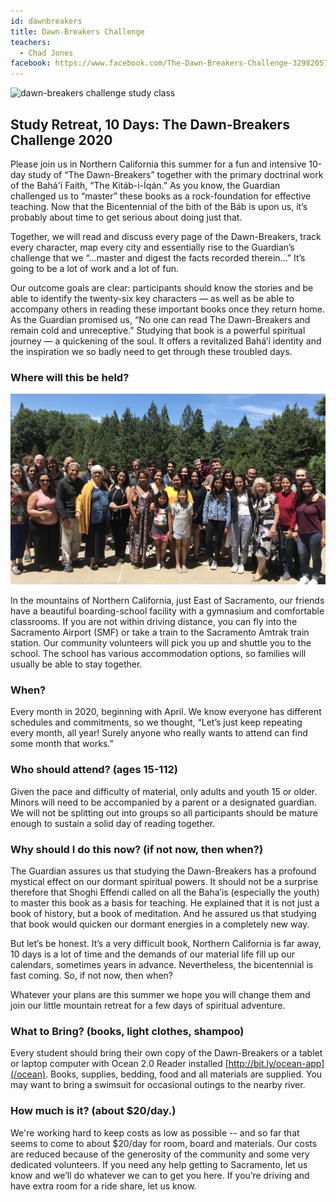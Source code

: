 ```yaml
---
id: dawnbreakers
title: Dawn-Breakers Challenge
teachers:
  - Chad Jones
facebook: https://www.facebook.com/The-Dawn-Breakers-Challenge-329820570524376/
---
```


<img class="full" src="/db-challenge/class-study.jpg" alt="dawn-breakers challenge study class" />

## Study Retreat, 10 Days: The Dawn-Breakers Challenge 2020

Please join us in Northern California this summer for a fun and intensive 10-day study of “The Dawn-Breakers” together with the primary doctrinal work of the Bahá'í Faith, “The Kitáb-i-Íqán.” As you know, the Guardian challenged us to “master” these books as a rock-foundation for effective teaching. Now that the Bicentennial of the bith of the Báb is upon us, it’s probably about time to get serious about doing just that.

Together, we will read and discuss every page of the Dawn-Breakers, track every character, map every city and essentially rise to the Guardian’s challenge that we “...master and digest the facts recorded therein...” It’s going to be a lot of work and a lot of fun.

Our outcome goals are clear: participants should know the stories and be able to identify the twenty-six key characters — as well as be able to accompany others in reading these important books once they return home.  As the Guardian promised us, “No one can read The Dawn-Breakers and remain cold and unreceptive.” Studying that book is a powerful spiritual journey — a quickening of the soul. It offers a revitalized Bahá’í identity and the inspiration we so badly need to get through these troubled days.

### Where will this be held?

<img class="floater" src="/db-challenge/db-chall-jul-2019.jpg" alt="group photo of dawn-breakers challenge 2019 participants">

In the mountains of Northern California, just East of Sacramento, our friends have a beautiful boarding-school facility with a gymnasium and comfortable classrooms. If you are not within driving distance, you can fly into the Sacramento Airport (SMF) or take a train to the Sacramento Amtrak train station. Our community volunteers will pick you up and shuttle you to the school. The school has various accommodation options, so families will usually be able to stay together.

### When?

Every month in 2020, beginning with April. We know everyone has different schedules and commitments, so we thought, “Let’s just keep repeating every month, all year! Surely anyone who really wants to attend can find some month that works.”

### Who should attend? (ages 15-112)

Given the pace and difficulty of material, only adults and youth 15 or older. Minors will need to be accompanied by a parent or a designated guardian. We will not be splitting out into groups so all participants should be mature enough to sustain a solid day of reading together.

### Why should I do this now? (if not now, then when?)

The Guardian assures us that studying the Dawn-Breakers has a profound mystical effect on our dormant spiritual powers. It should not be a surprise therefore that Shoghi Effendi called on all the Baha’is (especially the youth) to master this book as a basis for teaching. He explained that it is not just a book of history, but a book of meditation. And he assured us that studying that book would quicken our dormant energies in a completely new way.

But let’s be honest. It’s a very difficult book, Northern California is far away, 10 days is a lot of time and the demands of our material life fill up our calendars, sometimes years in advance.
Nevertheless, the bicentennial is fast coming. So, if not now, then when?

Whatever your plans are this summer we hope you will change them and join our little mountain retreat for a few days of spiritual adventure.

### What to Bring? (books, light clothes, shampoo)

Every student should bring their own copy of the Dawn-Breakers or a tablet or laptop computer with Ocean 2.0 Reader installed [http://bit.ly/ocean-app](/ocean). Books, supplies, bedding, food and all materials are supplied. You may want to bring a swimsuit for occasional outings to the nearby river.

### How much is it? (about $20/day.)

We're working hard to keep costs as low as possible -- and so far that seems to come to about $20/day for room, board and materials. Our costs are reduced because of the generosity of the community and some very dedicated volunteers. If you need any help getting to Sacramento, let us know and we’ll do whatever we can to get you here. If you’re driving and have extra room for a ride share, let us know.

<br><br><br><br>
